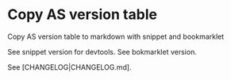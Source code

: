 # Copy AS version table
Copy AS version table to markdown with snippet and bookmarklet

See snippet version for devtools.
See bokmarklet version.

See [CHANGELOG|CHANGELOG.md].
